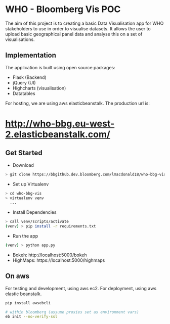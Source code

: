 # WHO - Bloomberg Vis POC

The aim of this project is to creating a basic Data Visualisation app for WHO stakeholders to use in order to visualise datasets. It allows the user to upload basic geographical panel data and analyse this on a set of visualisations.

## Implementation

The application is built using open source packages:
 - Flask (Backend)
 - jQuery (UI)
 - Highcharts (visualisation)
 - Datatables

For hosting, we are using aws elasticbeanstalk. The production url is:
# http://who-bbg.eu-west-2.elasticbeanstalk.com/

## Get Started
 
- Download
```bash
> git clone https://bbgithub.dev.bloomberg.com/lmacdonald18/who-bbg-vis
```
 - Set up Virtualenv
```bash
> cd who-bbg-vis
> virtualenv venv
  ...
```
 - Install Dependencies
```bash
> call venv/scripts/activate
(venv) > pip install -r requirements.txt
```
- Run the app
```bash
(venv) > python app.py 
```
- Bokeh: http://localhost:5000/bokeh
- HighMaps: https://localhost:5000/highmaps

## On aws
For testing and development, using aws ec2. 
For deployment, using aws elastic beanstalk.

```bash
pip install awsebcli

# within bloomberg (assume proxies set as environment vars)
eb init --no-verify-ssl
```



